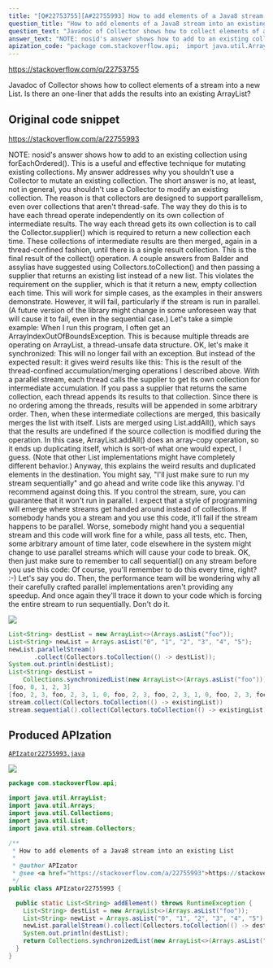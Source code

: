 ```yaml
---
title: "[Q#22753755][A#22755993] How to add elements of a Java8 stream into an existing List"
question_title: "How to add elements of a Java8 stream into an existing List"
question_text: "Javadoc of Collector shows how to collect elements of a stream into a new List. Is there an one-liner that adds the results into an existing ArrayList?"
answer_text: "NOTE: nosid's answer shows how to add to an existing collection using forEachOrdered(). This is a useful and effective technique for mutating existing collections. My answer addresses why you shouldn't use a Collector to mutate an existing collection. The short answer is no, at least, not in general, you shouldn't use a Collector to modify an existing collection. The reason is that collectors are designed to support parallelism, even over collections that aren't thread-safe. The way they do this is to have each thread operate independently on its own collection of intermediate results. The way each thread gets its own collection is to call the Collector.supplier() which is required to return a new collection each time. These collections of intermediate results are then merged, again in a thread-confined fashion, until there is a single result collection. This is the final result of the collect() operation. A couple answers from Balder and assylias have suggested using Collectors.toCollection() and then passing a supplier that returns an existing list instead of a new list. This violates the requirement on the supplier, which is that it return a new, empty collection each time. This will work for simple cases, as the examples in their answers demonstrate. However, it will fail, particularly if the stream is run in parallel. (A future version of the library might change in some unforeseen way that will cause it to fail, even in the sequential case.) Let's take a simple example: When I run this program, I often get an ArrayIndexOutOfBoundsException. This is because multiple threads are operating on ArrayList, a thread-unsafe data structure. OK, let's make it synchronized: This will no longer fail with an exception. But instead of the expected result: it gives weird results like this: This is the result of the thread-confined accumulation/merging operations I described above. With a parallel stream, each thread calls the supplier to get its own collection for intermediate accumulation. If you pass a supplier that returns the same collection, each thread appends its results to that collection. Since there is no ordering among the threads, results will be appended in some arbitrary order. Then, when these intermediate collections are merged, this basically merges the list with itself. Lists are merged using List.addAll(), which says that the results are undefined if the source collection is modified during the operation. In this case, ArrayList.addAll() does an array-copy operation, so it ends up duplicating itself, which is sort-of what one would expect, I guess. (Note that other List implementations might have completely different behavior.) Anyway, this explains the weird results and duplicated elements in the destination. You might say, \"I'll just make sure to run my stream sequentially\" and go ahead and write code like this anyway. I'd recommend against doing this. If you control the stream, sure, you can guarantee that it won't run in parallel. I expect that a style of programming will emerge where streams get handed around instead of collections. If somebody hands you a stream and you use this code, it'll fail if the stream happens to be parallel. Worse, somebody might hand you a sequential stream and this code will work fine for a while, pass all tests, etc. Then, some arbitrary amount of time later, code elsewhere in the system might change to use parallel streams which will cause your code to break. OK, then just make sure to remember to call sequential() on any stream before you use this code: Of course, you'll remember to do this every time, right? :-) Let's say you do. Then, the performance team will be wondering why all their carefully crafted parallel implementations aren't providing any speedup. And once again they'll trace it down to your code which is forcing the entire stream to run sequentially. Don't do it."
apization_code: "package com.stackoverflow.api;  import java.util.ArrayList; import java.util.Arrays; import java.util.Collections; import java.util.List; import java.util.stream.Collectors;  /**  * How to add elements of a Java8 stream into an existing List  *  * @author APIzator  * @see <a href=\"https://stackoverflow.com/a/22755993\">https://stackoverflow.com/a/22755993</a>  */ public class APIzator22755993 {    public static List<String> addElement() throws RuntimeException {     List<String> destList = new ArrayList<>(Arrays.asList(\"foo\"));     List<String> newList = Arrays.asList(\"0\", \"1\", \"2\", \"3\", \"4\", \"5\");     newList.parallelStream().collect(Collectors.toCollection(() -> destList));     System.out.println(destList);     return Collections.synchronizedList(new ArrayList<>(Arrays.asList(\"foo\")));   } }"
---
```


https://stackoverflow.com/q/22753755

Javadoc of Collector shows how to collect elements of a stream into a new List. Is there an one-liner that adds the results into an existing ArrayList?



## Original code snippet

https://stackoverflow.com/a/22755993

NOTE: nosid&#x27;s answer shows how to add to an existing collection using forEachOrdered(). This is a useful and effective technique for mutating existing collections. My answer addresses why you shouldn&#x27;t use a Collector to mutate an existing collection.
The short answer is no, at least, not in general, you shouldn&#x27;t use a Collector to modify an existing collection.
The reason is that collectors are designed to support parallelism, even over collections that aren&#x27;t thread-safe. The way they do this is to have each thread operate independently on its own collection of intermediate results. The way each thread gets its own collection is to call the Collector.supplier() which is required to return a new collection each time.
These collections of intermediate results are then merged, again in a thread-confined fashion, until there is a single result collection. This is the final result of the collect() operation.
A couple answers from Balder and assylias have suggested using Collectors.toCollection() and then passing a supplier that returns an existing list instead of a new list. This violates the requirement on the supplier, which is that it return a new, empty collection each time.
This will work for simple cases, as the examples in their answers demonstrate. However, it will fail, particularly if the stream is run in parallel. (A future version of the library might change in some unforeseen way that will cause it to fail, even in the sequential case.)
Let&#x27;s take a simple example:
When I run this program, I often get an ArrayIndexOutOfBoundsException. This is because multiple threads are operating on ArrayList, a thread-unsafe data structure. OK, let&#x27;s make it synchronized:
This will no longer fail with an exception. But instead of the expected result:
it gives weird results like this:
This is the result of the thread-confined accumulation/merging operations I described above. With a parallel stream, each thread calls the supplier to get its own collection for intermediate accumulation. If you pass a supplier that returns the same collection, each thread appends its results to that collection. Since there is no ordering among the threads, results will be appended in some arbitrary order.
Then, when these intermediate collections are merged, this basically merges the list with itself. Lists are merged using List.addAll(), which says that the results are undefined if the source collection is modified during the operation. In this case, ArrayList.addAll() does an array-copy operation, so it ends up duplicating itself, which is sort-of what one would expect, I guess. (Note that other List implementations might have completely different behavior.) Anyway, this explains the weird results and duplicated elements in the destination.
You might say, &quot;I&#x27;ll just make sure to run my stream sequentially&quot; and go ahead and write code like this
anyway. I&#x27;d recommend against doing this. If you control the stream, sure, you can guarantee that it won&#x27;t run in parallel. I expect that a style of programming will emerge where streams get handed around instead of collections. If somebody hands you a stream and you use this code, it&#x27;ll fail if the stream happens to be parallel. Worse, somebody might hand you a sequential stream and this code will work fine for a while, pass all tests, etc. Then, some arbitrary amount of time later, code elsewhere in the system might change to use parallel streams which will cause your code to break.
OK, then just make sure to remember to call sequential() on any stream before you use this code:
Of course, you&#x27;ll remember to do this every time, right? :-) Let&#x27;s say you do. Then, the performance team will be wondering why all their carefully crafted parallel implementations aren&#x27;t providing any speedup. And once again they&#x27;ll trace it down to your code which is forcing the entire stream to run sequentially.
Don&#x27;t do it.

<div class="code-logo"><img src="/stackoverflow.png" /></div>

```java
List<String> destList = new ArrayList<>(Arrays.asList("foo"));
List<String> newList = Arrays.asList("0", "1", "2", "3", "4", "5");
newList.parallelStream()
       .collect(Collectors.toCollection(() -> destList));
System.out.println(destList);
List<String> destList =
    Collections.synchronizedList(new ArrayList<>(Arrays.asList("foo")));
[foo, 0, 1, 2, 3]
[foo, 2, 3, foo, 2, 3, 1, 0, foo, 2, 3, foo, 2, 3, 1, 0, foo, 2, 3, foo, 2, 3, 1, 0, foo, 2, 3, foo, 2, 3, 1, 0]
stream.collect(Collectors.toCollection(() -> existingList))
stream.sequential().collect(Collectors.toCollection(() -> existingList))
```

## Produced APIzation

[`APIzator22755993.java`](https://github.com/pasqualesalza/apization-temp-data/raw/master/search/APIzator22755993.java)

<div class="code-logo"><img src="/apizator.png" /></div>

```java
package com.stackoverflow.api;

import java.util.ArrayList;
import java.util.Arrays;
import java.util.Collections;
import java.util.List;
import java.util.stream.Collectors;

/**
 * How to add elements of a Java8 stream into an existing List
 *
 * @author APIzator
 * @see <a href="https://stackoverflow.com/a/22755993">https://stackoverflow.com/a/22755993</a>
 */
public class APIzator22755993 {

  public static List<String> addElement() throws RuntimeException {
    List<String> destList = new ArrayList<>(Arrays.asList("foo"));
    List<String> newList = Arrays.asList("0", "1", "2", "3", "4", "5");
    newList.parallelStream().collect(Collectors.toCollection(() -> destList));
    System.out.println(destList);
    return Collections.synchronizedList(new ArrayList<>(Arrays.asList("foo")));
  }
}

```